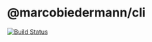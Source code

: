 # @marcobiedermann/cli

[![Build Status](https://travis-ci.org/marcobiedermann/marcobiedermann-cli.svg?branch=master)](https://travis-ci.org/marcobiedermann/marcobiedermann-cli)